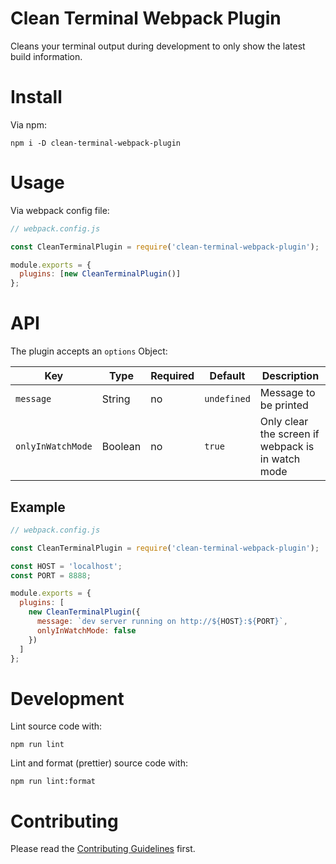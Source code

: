 # Clean Terminal Webpack Plugin

Cleans your terminal output during development to only show the latest build
information.

# Install

Via npm:

```
npm i -D clean-terminal-webpack-plugin
```

# Usage

Via webpack config file:

```js
// webpack.config.js

const CleanTerminalPlugin = require('clean-terminal-webpack-plugin');

module.exports = {
  plugins: [new CleanTerminalPlugin()]
};
```

# API

The plugin accepts an `options` Object:

| Key               | Type    | Required | Default     | Description                                       |
| ----------------- | ------- | -------- | ----------- | ------------------------------------------------- |
| `message`         | String  | no       | `undefined` | Message to be printed                             |
| `onlyInWatchMode` | Boolean | no       | `true`      | Only clear the screen if webpack is in watch mode |

## Example

```js
// webpack.config.js

const CleanTerminalPlugin = require('clean-terminal-webpack-plugin');

const HOST = 'localhost';
const PORT = 8888;

module.exports = {
  plugins: [
    new CleanTerminalPlugin({
      message: `dev server running on http://${HOST}:${PORT}`,
      onlyInWatchMode: false
    })
  ]
};
```

# Development

Lint source code with:

```
npm run lint
```

Lint and format (prettier) source code with:

```
npm run lint:format
```

# Contributing

Please read the [Contributing Guidelines](CONTRIBUTING.md) first.
